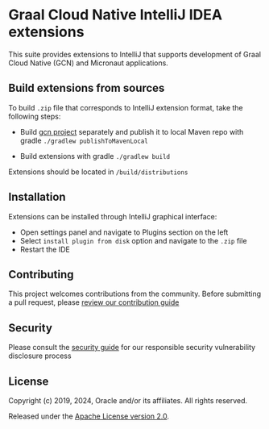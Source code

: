 # Graal Cloud Native IntelliJ IDEA extensions

This suite provides extensions to IntelliJ that supports development of Graal Cloud Native (GCN) and Micronaut applications.

## Build extensions from sources

To build `.zip` file that corresponds to IntelliJ extension format, take the following steps:

- Build [gcn project](https://github.com/oracle/gcn) separately and publish it to local Maven repo with gradle `./gradlew publishToMavenLocal`

- Build extensions with gradle `./gradlew build`

Extensions should be located in `/build/distributions`

## Installation

Extensions can be installed through IntelliJ graphical interface:

- Open settings panel and navigate to Plugins section on the left
- Select `install plugin from disk` option and navigate to the `.zip` file
- Restart the IDE

## Contributing

This project welcomes contributions from the community. Before submitting a pull request, please [review our contribution guide](./CONTRIBUTING.md)

## Security

Please consult the [security guide](./SECURITY.md) for our responsible security vulnerability disclosure process


## License

Copyright (c) 2019, 2024, Oracle and/or its affiliates. All rights reserved.

Released under the [Apache License version 2.0](LICENSE.txt).